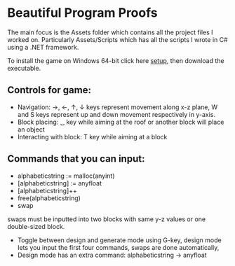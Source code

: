 # Beautiful Program Proofs

The main focus is the Assets folder which contains all the project files I worked on. Particularly Assets/Scripts which has all the scripts I wrote in C# using a .NET framework.

To install the game on Windows 64-bit click here [setup](Builds/Windows/Installer/Setup.exe), then download the executable.

## Controls for game:
- Navigation: →, ←, ↑, ↓ keys represent movement along x-z plane, W and S keys represent up and down movement respectively in y-axis.
- Block placing: ␣ key while aiming at the roof or another block will place an object
- Interacting with block: T key while aiming at a block

## Commands that you can input:
- alphabeticstring := malloc(anyint)
- [alphabeticstring] := anyfloat
- [alphabeticstring]++
- free(alphabeticstring)
- swap

swaps must be inputted into two blocks with same y-z values or one double-sized block.
- Toggle between design and generate mode using G-key, design mode lets you input the first four commands, swaps are done automatically,
- Design mode has an extra command: alphabeticstring -> anyfloat
